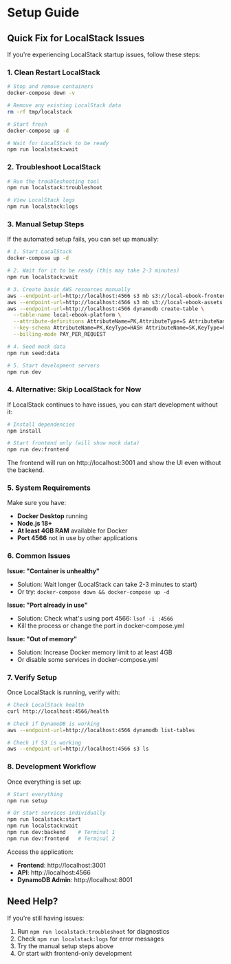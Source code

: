 # Setup Guide

## Quick Fix for LocalStack Issues

If you're experiencing LocalStack startup issues, follow these steps:

### 1. Clean Restart LocalStack

```bash
# Stop and remove containers
docker-compose down -v

# Remove any existing LocalStack data
rm -rf tmp/localstack

# Start fresh
docker-compose up -d

# Wait for LocalStack to be ready
npm run localstack:wait
```

### 2. Troubleshoot LocalStack

```bash
# Run the troubleshooting tool
npm run localstack:troubleshoot

# View LocalStack logs
npm run localstack:logs
```

### 3. Manual Setup Steps

If the automated setup fails, you can set up manually:

```bash
# 1. Start LocalStack
docker-compose up -d

# 2. Wait for it to be ready (this may take 2-3 minutes)
npm run localstack:wait

# 3. Create basic AWS resources manually
aws --endpoint-url=http://localhost:4566 s3 mb s3://local-ebook-frontend
aws --endpoint-url=http://localhost:4566 s3 mb s3://local-ebook-assets
aws --endpoint-url=http://localhost:4566 dynamodb create-table \
  --table-name local-ebook-platform \
  --attribute-definitions AttributeName=PK,AttributeType=S AttributeName=SK,AttributeType=S \
  --key-schema AttributeName=PK,KeyType=HASH AttributeName=SK,KeyType=RANGE \
  --billing-mode PAY_PER_REQUEST

# 4. Seed mock data
npm run seed:data

# 5. Start development servers
npm run dev
```

### 4. Alternative: Skip LocalStack for Now

If LocalStack continues to have issues, you can start development without it:

```bash
# Install dependencies
npm install

# Start frontend only (will show mock data)
npm run dev:frontend
```

The frontend will run on http://localhost:3001 and show the UI even without the backend.

### 5. System Requirements

Make sure you have:
- **Docker Desktop** running
- **Node.js 18+**
- **At least 4GB RAM** available for Docker
- **Port 4566** not in use by other applications

### 6. Common Issues

**Issue: "Container is unhealthy"**
- Solution: Wait longer (LocalStack can take 2-3 minutes to start)
- Or try: `docker-compose down && docker-compose up -d`

**Issue: "Port already in use"**
- Solution: Check what's using port 4566: `lsof -i :4566`
- Kill the process or change the port in docker-compose.yml

**Issue: "Out of memory"**
- Solution: Increase Docker memory limit to at least 4GB
- Or disable some services in docker-compose.yml

### 7. Verify Setup

Once LocalStack is running, verify with:

```bash
# Check LocalStack health
curl http://localhost:4566/health

# Check if DynamoDB is working
aws --endpoint-url=http://localhost:4566 dynamodb list-tables

# Check if S3 is working
aws --endpoint-url=http://localhost:4566 s3 ls
```

### 8. Development Workflow

Once everything is set up:

```bash
# Start everything
npm run setup

# Or start services individually
npm run localstack:start
npm run localstack:wait
npm run dev:backend    # Terminal 1
npm run dev:frontend   # Terminal 2
```

Access the application:
- **Frontend**: http://localhost:3001
- **API**: http://localhost:4566
- **DynamoDB Admin**: http://localhost:8001

## Need Help?

If you're still having issues:

1. Run `npm run localstack:troubleshoot` for diagnostics
2. Check `npm run localstack:logs` for error messages
3. Try the manual setup steps above
4. Or start with frontend-only development